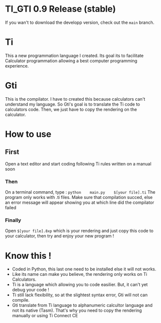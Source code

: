# TI_GTI 0.9 Release (stable)

If you wan't to download the developp version, check out the `main` branch.

# Ti

This a new programmation language I created.
Its goal its to facilitate Calculator programmation allowing
a best computer programming experience.


# Gti

This is the compilator.
I have to created this because calculators can't understand
my language. So Gti's goal is to translate the Ti code to
calculators code. Then, we just have to copy the rendering
on the calculator.

# How to use

## First

Open a text editor and start coding following Ti rules
written on a manual soon

### Then

On a terminal command, type : `python    main.py    $[your file].ti`
The program only works with .ti files.
Make sure that compilation succed, else an error message
will appear showing you at which line did the compilator failed

### Finally

Open `$[your file].8xp` which is your rendering and just copy this
code to your calculator, then try and enjoy your new program !

# Know this !
- Coded in Python, this last one need to be installed else it will not works.
- Like its name can make you believe, the rendering only works on Ti Calculators.
- Ti is a language which allowing you to code easilier. But, it can't yet debug your code !
- Ti still lack flexibility, so at the slightest syntax error, Gti will not can compile.
- Gti translate from Ti language to alphanumeric calcultor language and not its native (Tasm). That's why you need to copy the rendering manually or using Ti Connect CE
